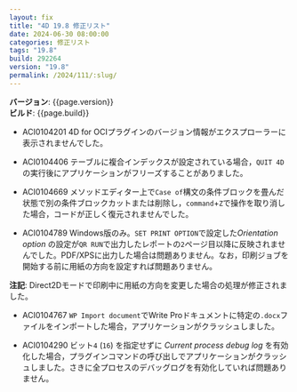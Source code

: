```yaml
---
layout: fix
title: "4D 19.8 修正リスト"
date: 2024-06-30 08:00:00
categories: 修正リスト
tags: "19.8"
build: 292264
version: "19.8"
permalink: /2024/111/:slug/
---
```


**バージョン**: {{page.version}}  
**ビルド**: {{page.build}} 

* ACI0104201 4D for OCIプラグインのバージョン情報がエクスプローラーに表示されませんでした。

* ACI0104406 テーブルに複合インデックスが設定されている場合，`QUIT 4D`の実行後にアプリケーションがフリーズすることがありました。

* ACI0104669 メソッドエディター上で`Case of`構文の条件ブロックを畳んだ状態で別の条件ブロックカットまたは削除し，`command`+`Z`で操作を取り消した場合，コードが正しく復元されませんでした。

* ACI0104789 Windows版のみ。`SET PRINT OPTION`で設定した*Orientation option* の設定が`QR RUN`で出力したレポートの`2`ページ目以降に反映されませんでした。PDF/XPSに出力した場合は問題ありません。なお，印刷ジョブを開始する前に用紙の方向を設定すれば問題ありません。

**注記**: Direct2Dモードで印刷中に用紙の方向を変更した場合の処理が修正されました。

* ACI0104767 `WP Import document`でWrite Proドキュメントに特定の`.docx`ファイルをインポートした場合，アプリケーションがクラッシュしました。

* ACI0104290 ビット`4` (`16`) を指定せずに *Current process debug log* を有効化した場合，プラグインコマンドの呼び出しでアプリケーションがクラッシュしました。さきに全プロセスのデバッグログを有効化していれば問題ありません。